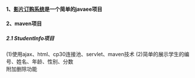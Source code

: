 #### 1、[影片订购系统](https://github.com/MNSmile/java/tree/master/%E5%BD%B1%E7%89%87%E8%AE%A2%E8%B4%AD%E7%B3%BB%E7%BB%9F)是一个简单的javaee项目
#### 2、maven项目
##### 2.1 StudentInfo项目
(1)使用ajax、html、cp30连接池、servlet、maven技术
(2)简单的展示学生的编号、姓名、年龄、性别、分数  
附加删除功能
